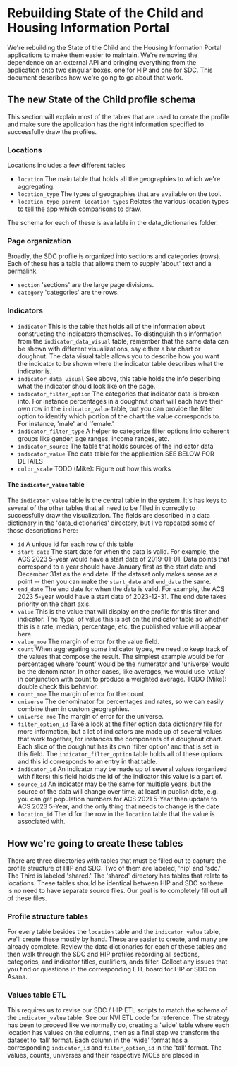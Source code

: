# Rebuilding State of the Child and Housing Information Portal

We're rebuilding the State of the Child and the Housing Information Portal applications to make them easier to maintain. We're removing the dependence on an external API and bringing everything from the application onto two singular boxes, one for HIP and one for SDC. This document describes how we're going to go about that work.

## The new State of the Child profile schema

This section will explain most of the tables that are used to create the profile and make sure the application has the right information specified to successfully draw the profiles.

### Locations

Locations includes a few different tables

- `location` The main table that holds all the geographies to which we're aggregating.
- `location_type` The types of geographies that are available on the tool.
- `location_type_parent_location_types` Relates the various location types to tell the app which comparisons to draw.

The schema for each of these is available in the data\_dictionaries folder.

### Page organization

Broadly, the SDC profile is organized into sections and categories (rows). Each of these has a table that allows them to supply 'about' text and a permalink.

- `section` 'sections' are the large page divisions.
- `category` 'categories' are the rows.

### Indicators

- `indicator` This is the table that holds all of the information about constructing the indicators themselves. To distinguish this information from the `indicator_data_visual` table, remember that the same data can be shown with different visualizations, say either a bar chart or doughnut. The data visual table allows you to describe how you want the indicator to be shown where the indicator table describes what the indicator is.
- `indicator_data_visual` See above, this table holds the info describing what the indicator should look like on the page.
- `indicator_filter_option` The categories that indicator data is broken into. For instance percentages in a doughnut chart will each have their own row in the `indicator_value` table, but you can provide the filter option to identify which portion of the chart the value corresponds to. For instance, 'male' and 'female.'
- `indicator_filter_type` A helper to categorize filter options into coherent groups like gender, age ranges, income ranges, etc.
- `indicator_source` The table that holds sources of the indicator data
- `indicator_value` The data table for the application SEE BELOW FOR DETAILS
- `color_scale` TODO (Mike): Figure out how this works

#### The `indicator_value` table

The `indicator_value` table is the central table in the system. It's has keys to several of the other tables that all need to be filled in correctly to successfully draw the visualization. The fields are described in a data dictionary in the 'data\_dictionaries' directory, but I've repeated some of those descriptions here:

- `id` A unique id for each row of this table
- `start_date` The start date for when the data is valid. For example, the ACS 2023 5-year would have a start date of 2019-01-01. Data points that correspond to a year should have January first as the start date and December 31st as the end date. If the dataset only makes sense as a point -- then you can make the `start_date` and `end_date` the same.
- `end_date` The end date for when the data is valid. For example, the ACS 2023 5-year would have a start date of 2023-12-31. The end date takes priority on the chart axis.
- `value` This is the value that will display on the profile for this filter and indicator. The 'type' of value this is set on the indicator table so whether this is a rate, median, percentage, etc, the published value will appear here. 
- `value_moe` The margin of error for the value field.
- `count` When aggregating some indicator types, we need to keep track of the values that compose the result. The simplest example would be for percentages where 'count' would be the numerator and 'universe' would be the denominator. In other cases, like averages, we would use 'value' in conjunction with count to produce a weighted average. TODO (Mike): double check this behavior.
- `count_moe` The margin of error for the count.
- `universe` The denominator for percentages and rates, so we can easily combine them in custom geographies.
- `universe_moe` The margin of error for the universe.
- `filter_option_id` Take a look at the filter option data dictionary file for more information, but a lot of indicators are made up of several values that work together, for instances the components of a doughnut chart. Each slice of the doughnut has its own 'filter option' and that is set in this field. The `indicator_filter_option` table holds all of these options and this id corresponds to an entry in that table.
- `indicator_id` An indicator may be made up of several values (organized with filters) this field holds the id of the indicator this value is a part of.
- `source_id` An indicator may be the same for multiple years, but the source of the data will change over time, at least in publish date, e.g. you can get population numbers for ACS 2021 5-Year then update to ACS 2023 5-Year, and the only thing that needs to change is the date
- `location_id` The id for the row in the `location` table that the value is associated with. 

## How we're going to create these tables

There are three directories with tables that must be filled out to capture the profile structure of HIP and SDC. Two of them are labeled, 'hip' and 'sdc.' The Third is labeled 'shared.' The 'shared' directory has tables that relate to locations. These tables should be identical between HIP and SDC so there is no need to have separate source files. Our goal is to completely fill out all of these files.

### Profile structure tables

For every table besides the `location` table and the `indicator_value` table, we'll create these mostly by hand. These are easier to create, and many are already complete. Review the data dictionaries for each of these tables and then walk through the SDC and HIP profiles recording all sections, categories, and indicator titles, qualifiers, ands filter. Collect any issues that you find or questions in the corresponding ETL board for HIP or SDC on Asana.

### Values table ETL

This requires us to revise our SDC / HIP ETL scripts to match the schema of the `indicator_value` table. See our NVI ETL code for reference. The strategy has been to proceed like we normally do, creating a 'wide' table where each location has values on the columns, then as a final step we transform the dataset to 'tall' format. Each column in the 'wide' format has a corresponding `indicator_id` and `filter_option_id` in the 'tall' format. The values, counts, universes and their respective MOEs are placed in 
